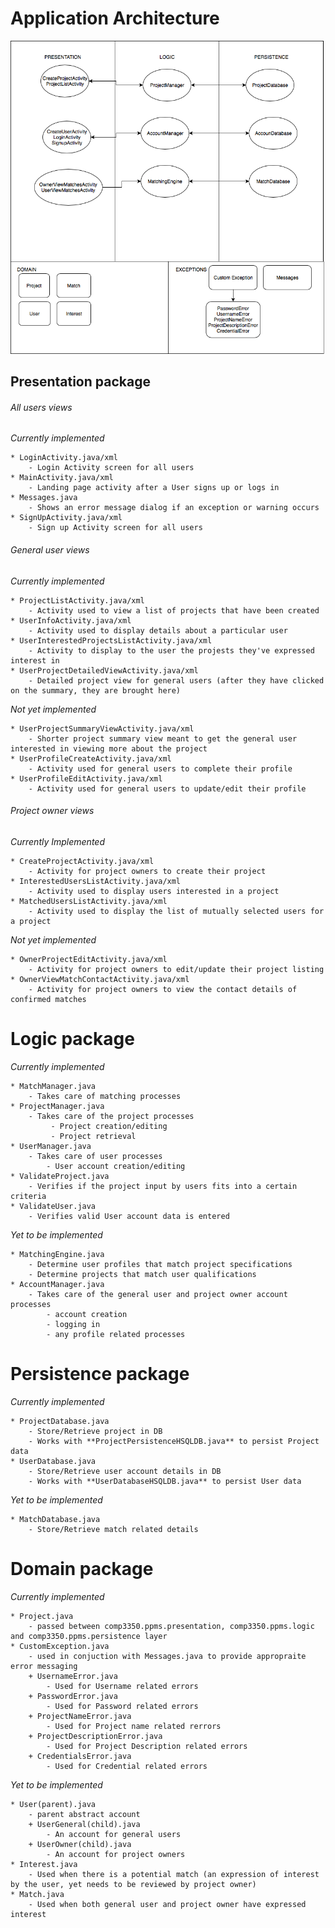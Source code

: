 # __Application Architecture__  

![Image of achritecture diagram](/ApplicationArchitecture.png)

##   Presentation package  

###### All users views  
        
*Currently implemented*  

    * LoginActivity.java/xml
        - Login Activity screen for all users   
    * MainActivity.java/xml
        - Landing page activity after a User signs up or logs in
    * Messages.java
        - Shows an error message dialog if an exception or warning occurs
    * SignUpActivity.java/xml  
        - Sign up Activity screen for all users
    
###### General user views  
*Currently implemented*  

    * ProjectListActivity.java/xml
        - Activity used to view a list of projects that have been created
    * UserInfoActivity.java/xml
        - Activity used to display details about a particular user
    * UserInterestedProjectsListActivity.java/xml
        - Activity to display to the user the projests they've expressed interest in
    * UserProjectDetailedViewActivity.java/xml
        - Detailed project view for general users (after they have clicked on the summary, they are brought here)

*Not yet implemented*  

    * UserProjectSummaryViewActivity.java/xml  
        - Shorter project summary view meant to get the general user interested in viewing more about the project  
    * UserProfileCreateActivity.java/xml
        - Activity used for general users to complete their profile
    * UserProfileEditActivity.java/xml
        - Activity used for general users to update/edit their profile
        
###### Project owner views  
*Currently Implemented*  

    * CreateProjectActivity.java/xml 
        - Activity for project owners to create their project  
    * InterestedUsersListActivity.java/xml
        - Activity used to display users interested in a project
    * MatchedUsersListActivity.java/xml
        - Activity used to display the list of mutually selected users for a project

*Not yet implemented*  

    * OwnerProjectEditActivity.java/xml
        - Activity for project owners to edit/update their project listing
    * OwnerViewMatchContactActivity.java/xml
        - Activity for project owners to view the contact details of confirmed matches  
    
# Logic package  
*Currently implemented*  

    * MatchManager.java
        - Takes care of matching processes
    * ProjectManager.java  
        - Takes care of the project processes
             - Project creation/editing
             - Project retrieval
    * UserManager.java
        - Takes care of user processes
            - User account creation/editing
    * ValidateProject.java
        - Verifies if the project input by users fits into a certain criteria
    * ValidateUser.java
        - Verifies valid User account data is entered
*Yet to be implemented*

    * MatchingEngine.java  
        - Determine user profiles that match project specifications  
        - Determine projects that match user qualifications  
    * AccountManager.java  
        - Takes care of the general user and project owner account processes
            - account creation
            - logging in
            - any profile related processes
# Persistence package 
*Currently implemented*  

    * ProjectDatabase.java
        - Store/Retrieve project in DB 
        - Works with **ProjectPersistenceHSQLDB.java** to persist Project data
    * UserDatabase.java  
        - Store/Retrieve user account details in DB  
        - Works with **UserDatabaseHSQLDB.java** to persist User data
*Yet to be implemented*

    * MatchDatabase.java
        - Store/Retrieve match related details
# Domain package  
*Currently implemented*

    * Project.java  
        - passed between comp3350.ppms.presentation, comp3350.ppms.logic and comp3350.ppms.persistence layer
    * CustomException.java
        - used in conjuction with Messages.java to provide appropraite error messaging
        + UsernameError.java
            - Used for Username related errors
        + PasswordError.java
            - Used for Password related errors
        + ProjectNameError.java
            - Used for Project name related rerrors
        + ProjectDescriptionError.java
            - Used for Project Description related errors
        + CredentialsError.java
            - Used for Credential related errors
*Yet to be implemented*  

    * User(parent).java  
        - parent abstract account  
        + UserGeneral(child).java  
            - An account for general users  
        + UserOwner(child).java  
            - An account for project owners  
    * Interest.java  
        - Used when there is a potential match (an expression of interest by the user, yet needs to be reviewed by project owner)  
    * Match.java  
        - Used when both general user and project owner have expressed interest  

